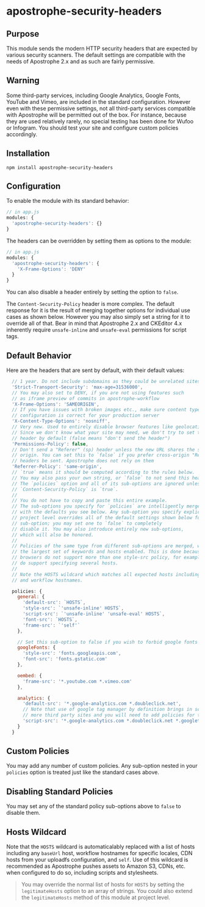 # apostrophe-security-headers

## Purpose

This module sends the modern HTTP security headers that are expected by various security scanners. The default settings are compatible with the needs of Apostrophe 2.x and as such are fairly permissive.

## Warning

Some third-party services, including Google Analytics, Google Fonts, YouTube and Vimeo, are included in the standard configuration. However even with these permissive settings, not all third-party services compatible with Apostrophe will be permitted out of the box. For instance, because they are used relatively rarely, no special testing has been done for Wufoo or Infogram. You should test your site and configure custom policies accordingly.

## Installation

```
npm install apostrophe-security-headers
```

## Configuration

To enable the module with its standard behavior:

```javascript
// in app.js
modules: {
  'apostrophe-security-headers': {}
}
```

The headers can be overridden by setting them as options to the module:

```javascript
// in app.js
modules: {
  'apostrophe-security-headers': {
    'X-Frame-Options': 'DENY'
  }
}
```

You can also disable a header entirely by setting the option to `false`.

The `Content-Security-Policy` header is more complex. The default response for it is the result of merging together options for individual use cases as shown below. However you may also simply set a string for it to override all of that. Bear in mind that Apostrophe 2.x and CKEditor 4.x inherently require `unsafe-inline` and `unsafe-eval` permissions for script tags.

## Default Behavior

Here are the headers that are sent by default, with their default values:

```javascript
  // 1 year. Do not include subdomains as they could be unrelated sites
  'Strict-Transport-Security': 'max-age=31536000',
  // You may also set to DENY, if you are not using features such
  // as iframe preview of commits in apostrophe-workflow
  'X-Frame-Options': 'SAMEORIGIN',
  // If you have issues with broken images etc., make sure content type
  // configuration is correct for your production server
  'X-Content-Type-Options': 'nosniff',
  // Very new. Used to entirely disable browser features like geolocation per host.
  // Since we don't know what your site may need, we don't try to set this
  // header by default (false means "don't send the header")
  'Permissions-Policy': false,
  // Don't send a "Referer" (sp) header unless the new URL shares the same
  // origin. You can set this to `false` if you prefer cross-origin "Referer"
  // headers be sent. Apostrophe does not rely on them
  'Referrer-Policy': 'same-origin',
  // `true` means it should be computed according to the rules below.
  // You may also pass your own string, or `false` to not send this header.
  // The `policies` option and all of its sub-options are ignored unless
  // `Content-Security-Policy` is `true`.
  //
  // You do not have to copy and paste this entire example.
  // The sub-options you specify for `policies` are intelligently merged
  // with the defaults you see below. Any sub-option you specify explicitly at
  // project level overrides all of the default settings shown below for that
  // sub-option; you may set one to `false` to completely
  // disable it. You may also introduce entirely new sub-options,
  // which will also be honored.
  //
  // Policies of the same type from different sub-options are merged, with
  // the largest set of keywords and hosts enabled. This is done because
  // browsers do not support more than one style-src policy, for example, but
  // do support specifying several hosts.
  //
  // Note the HOSTS wildcard which matches all expected hosts including CDN hosts
  // and workflow hostnames.

  policies: {
    general: {
      'default-src': `HOSTS`,
      'style-src': `'unsafe-inline' HOSTS`,
      'script-src': `'unsafe-inline' 'unsafe-eval' HOSTS`,
      'font-src': `HOSTS`,
      'frame-src': `'self'`
    },

    // Set this sub-option to false if you wish to forbid google fonts
    googleFonts: {
      'style-src': 'fonts.googleapis.com',
      'font-src': 'fonts.gstatic.com'
    },

    oembed: {
      'frame-src': '*.youtube.com *.vimeo.com'
    },

    analytics: {
      'default-src': '*.google-analytics.com *.doubleclick.net',
      // Note that use of google tag manager by definition brings in scripts from
      // more third party sites and you will need to add policies for them
      'script-src': '*.google-analytics.com *.doubleclick.net *.googletagmanager.com',
    }  
  }
```

## Custom Policies

You may add any number of custom policies. Any sub-option nested in your
`policies` option is treated just like the standard cases above.

## Disabling Standard Policies

You may set any of the standard policy sub-options above to `false` to disable them.

## Hosts Wildcard

Note that the `HOSTS` wildcard is automaticalably replaced with a list of hosts including any `baseUrl` host, workflow hostnames for specific locales, CDN hosts from your uploadfs configuration, and `self`. Use of this wildcard is recommended as Apostrophe pushes assets to Amazon S3, CDNs, etc. when configured to do so, including scripts and stylesheets.

> You may override the normal list of hosts for `HOSTS` by setting the `legitimateHosts` option to an array of strings. You could also extend the `legitimateHosts` method of this module at project level.

